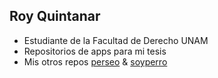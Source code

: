 ## Roy Quintanar

- Estudiante de la Facultad de Derecho UNAM
- Repositorios de apps para mi tesis
- Mis otros repos [perseo](https://github.com/perseoq) & [soyperro](https://github.com/perseoq)
